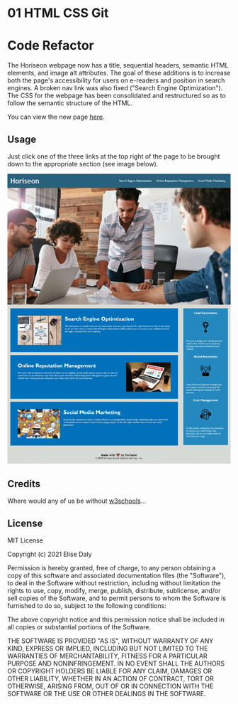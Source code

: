 # 01 HTML CSS Git
# Code Refactor

The Horiseon webpage now has a title, sequential headers, semantic HTML elements, and image alt attributes. The goal of these additions is to increase both the page's accessibility for users on e-readers and position in search engines. A broken nav link was also fixed ("Search Engine Optimization"). The CSS for the webpage has been consolidated and restructured so as to follow the semantic structure of the HTML.

You can view the new page [here](https://elisesamanthadaly.github.io/1-30-21-Homework/).


## Usage

Just click one of the three links at the top right of the page to be brought down to the appropriate section (see image below).

![alt text](assets/images/screenshot.png)


## Credits

Where would any of us be without [w3schools](https://www.w3schools.com/)...


## License

MIT License

Copyright (c) 2021 Elise Daly

Permission is hereby granted, free of charge, to any person obtaining a copy
of this software and associated documentation files (the "Software"), to deal
in the Software without restriction, including without limitation the rights
to use, copy, modify, merge, publish, distribute, sublicense, and/or sell
copies of the Software, and to permit persons to whom the Software is
furnished to do so, subject to the following conditions:

The above copyright notice and this permission notice shall be included in all
copies or substantial portions of the Software.

THE SOFTWARE IS PROVIDED "AS IS", WITHOUT WARRANTY OF ANY KIND, EXPRESS OR
IMPLIED, INCLUDING BUT NOT LIMITED TO THE WARRANTIES OF MERCHANTABILITY,
FITNESS FOR A PARTICULAR PURPOSE AND NONINFRINGEMENT. IN NO EVENT SHALL THE
AUTHORS OR COPYRIGHT HOLDERS BE LIABLE FOR ANY CLAIM, DAMAGES OR OTHER
LIABILITY, WHETHER IN AN ACTION OF CONTRACT, TORT OR OTHERWISE, ARISING FROM,
OUT OF OR IN CONNECTION WITH THE SOFTWARE OR THE USE OR OTHER DEALINGS IN THE
SOFTWARE.
